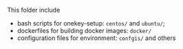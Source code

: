 
This folder include 
- bash scripts for onekey-setup: `centos/` and `ubuntu/`;
- dockerfiles for building docker images: `docker/`
- configuration files for environment: `confgis/` and others

